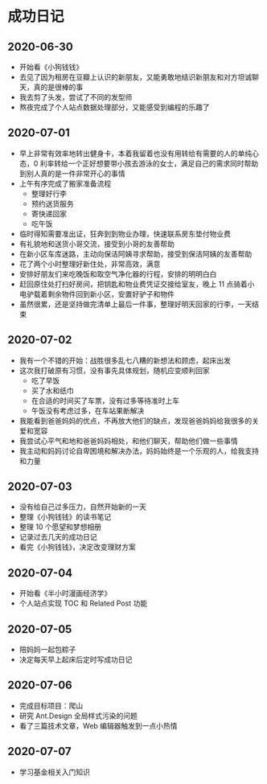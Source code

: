 # 成功日记

## 2020-06-30

- 开始看《小狗钱钱》
- 去见了因为租房在豆瓣上认识的新朋友，又能勇敢地结识新朋友和对方坦诚聊天，真的是很棒的事
- 我去剪了头发，尝试了不同的发型师
- 熬夜完成了个人站点数据处理部分，又能感受到编程的乐趣了

## 2020-07-01

- 早上非常有效率地转出健身卡，本着我留着也没有用转给有需要的人的单纯心态，0 利率转给一个正好想要带小孩去游泳的女士，满足自己的需求同时帮助到别人真的是一件非常开心的事情
- 上午有序完成了搬家准备流程
  - 整理好行李
  - 预约送货服务
  - 寄快递回家
  - 吃午饭
- 临时得知需要准出证，狂奔到到物业办理，快速联系房东垫付物业费
- 有礼貌地和送货小哥交流，接受到小哥的友善帮助
- 在新小区车库迷路，主动向保洁阿姨寻求帮助，接受到保洁阿姨的友善帮助
- 花了两个小时整理好新住处，非常高效，满意
- 安排好朋友们来吃晚饭和取空气净化器的行程，安排的明明白白
- 赶回原住处打扫好房间，把钥匙和物业费凭证交接给室友，晚上 11 点骑着小电驴载着剩余物件回到新小区，安置好驴子和物件
- 虽然很累，还是坚持做完清单上最后一件事，整理好明天回家的行李，一天结束

## 2020-07-02

- 我有一个不错的开始：战胜很多乱七八糟的新想法和顾虑，起床出发
- 这次我打破原有习惯，没有事先具体规划，随机应变顺利回家
  - 吃了早饭
  - 买了水和纸巾
  - 在合适的时间买了车票，没有过多等待准时上车
  - 午饭没有考虑过多，在车站果断解决
- 我能看到爸爸妈妈的优点，不再放大他们的缺点，发现爸爸妈妈给我很多的关爱和宽容
- 我尝试心平气和地和爸爸妈妈相处，和他们聊天，帮助他们做一些事情
- 我主动和妈妈讨论自卑困境和解决办法，妈妈始终是一个乐观的人，给我支持和力量

## 2020-07-03

- 没有给自己过多压力，自然开始新的一天
- 整理《小狗钱钱》的读书笔记
- 整理 10 个愿望和梦想相册
- 记录过去几天的成功日记
- 看完《小狗钱钱》，决定改变理财方案

## 2020-07-04

- 开始看《半小时漫画经济学》
- 个人站点实现 TOC 和 Related Post 功能

## 2020-07-05

- 陪妈妈一起包粽子
- 决定每天早上起床后定时写成功日记

## 2020-07-06

- 完成目标项目：爬山
- 研究 Ant.Design 全局样式污染的问题
- 看了三篇技术文章，Web 编辑器触发到一点小热情

## 2020-07-07

- 学习基金相关入门知识